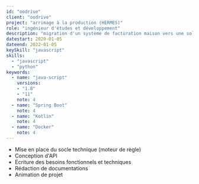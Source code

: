 ```yaml
---
id: "oodrive"
client: "oodrive"
project: "arrimage à la production (HERMES)"
role: "ingénieur d'études et développement" 
description: "migration d'un système de facturation maison vers une solution sur étagère"
datestart: 2020-01-05
dateend: 2022-01-05
keySkill: "javascript"
skills:
  - "javascript"
  - "python"
keywords:
  - name: "java-script"
    versions: 
    - "1.8"
    - "11"
    note: 4
  - name: "Spring Boot"
    note: 4
  - name: "Kotlin"
    note: 4
  - name: "Docker"
    note: 4
---
```


- Mise en place du socle technique (moteur de règle)
- Conception d'API
- Ecriture des besoins fonctionnels et techniques
- Rédaction de documentations
- Animation de projet
